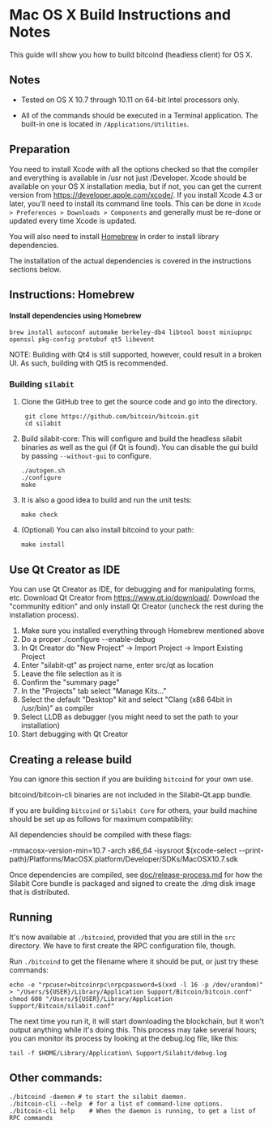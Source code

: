 Mac OS X Build Instructions and Notes
====================================
This guide will show you how to build bitcoind (headless client) for OS X.

Notes
-----

* Tested on OS X 10.7 through 10.11 on 64-bit Intel processors only.

* All of the commands should be executed in a Terminal application. The
built-in one is located in `/Applications/Utilities`.

Preparation
-----------

You need to install Xcode with all the options checked so that the compiler
and everything is available in /usr not just /Developer. Xcode should be
available on your OS X installation media, but if not, you can get the
current version from https://developer.apple.com/xcode/. If you install
Xcode 4.3 or later, you'll need to install its command line tools. This can
be done in `Xcode > Preferences > Downloads > Components` and generally must
be re-done or updated every time Xcode is updated.

You will also need to install [Homebrew](http://brew.sh) in order to install library
dependencies.

The installation of the actual dependencies is covered in the instructions
sections below.

Instructions: Homebrew
----------------------

#### Install dependencies using Homebrew

    brew install autoconf automake berkeley-db4 libtool boost miniupnpc openssl pkg-config protobuf qt5 libevent

NOTE: Building with Qt4 is still supported, however, could result in a broken UI. As such, building with Qt5 is recommended.

### Building `silabit`

1. Clone the GitHub tree to get the source code and go into the directory.

        git clone https://github.com/bitcoin/bitcoin.git
        cd silabit

2.  Build silabit-core:
    This will configure and build the headless silabit binaries as well as the gui (if Qt is found).
    You can disable the gui build by passing `--without-gui` to configure.

        ./autogen.sh
        ./configure
        make

3.  It is also a good idea to build and run the unit tests:

        make check

4.  (Optional) You can also install bitcoind to your path:

        make install

Use Qt Creator as IDE
------------------------
You can use Qt Creator as IDE, for debugging and for manipulating forms, etc.
Download Qt Creator from https://www.qt.io/download/. Download the "community edition" and only install Qt Creator (uncheck the rest during the installation process).

1. Make sure you installed everything through Homebrew mentioned above
2. Do a proper ./configure --enable-debug
3. In Qt Creator do "New Project" -> Import Project -> Import Existing Project
4. Enter "silabit-qt" as project name, enter src/qt as location
5. Leave the file selection as it is
6. Confirm the "summary page"
7. In the "Projects" tab select "Manage Kits..."
8. Select the default "Desktop" kit and select "Clang (x86 64bit in /usr/bin)" as compiler
9. Select LLDB as debugger (you might need to set the path to your installation)
10. Start debugging with Qt Creator

Creating a release build
------------------------
You can ignore this section if you are building `bitcoind` for your own use.

bitcoind/bitcoin-cli binaries are not included in the Silabit-Qt.app bundle.

If you are building `bitcoind` or `Silabit Core` for others, your build machine should be set up
as follows for maximum compatibility:

All dependencies should be compiled with these flags:

 -mmacosx-version-min=10.7
 -arch x86_64
 -isysroot $(xcode-select --print-path)/Platforms/MacOSX.platform/Developer/SDKs/MacOSX10.7.sdk

Once dependencies are compiled, see [doc/release-process.md](release-process.md) for how the Silabit Core
bundle is packaged and signed to create the .dmg disk image that is distributed.

Running
-------

It's now available at `./bitcoind`, provided that you are still in the `src`
directory. We have to first create the RPC configuration file, though.

Run `./bitcoind` to get the filename where it should be put, or just try these
commands:

    echo -e "rpcuser=bitcoinrpc\nrpcpassword=$(xxd -l 16 -p /dev/urandom)" > "/Users/${USER}/Library/Application Support/Bitcoin/bitcoin.conf"
    chmod 600 "/Users/${USER}/Library/Application Support/Bitcoin/silabit.conf"

The next time you run it, it will start downloading the blockchain, but it won't
output anything while it's doing this. This process may take several hours;
you can monitor its process by looking at the debug.log file, like this:

    tail -f $HOME/Library/Application\ Support/Silabit/debug.log

Other commands:
-------

    ./bitcoind -daemon # to start the silabit daemon.
    ./bitcoin-cli --help  # for a list of command-line options.
    ./bitcoin-cli help    # When the daemon is running, to get a list of RPC commands

